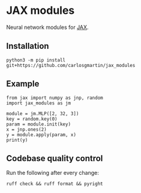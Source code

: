 # JAX modules

Neural network modules for [JAX](https://github.com/jax-ml/jax).

## Installation

```shell
python3 -m pip install git+https://github.com/carlosgmartin/jax_modules
```

## Example

```python3
from jax import numpy as jnp, random
import jax_modules as jm

module = jm.MLP([2, 32, 3])
key = random.key(0)
param = module.init(key)
x = jnp.ones(2)
y = module.apply(param, x)
print(y)
```

## Codebase quality control

Run the following after every change:

```shell
ruff check && ruff format && pyright
```
